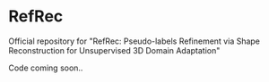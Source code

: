 # RefRec
Official repository for "RefRec: Pseudo-labels Refinement via Shape Reconstruction for Unsupervised 3D Domain Adaptation"

Code coming soon..
